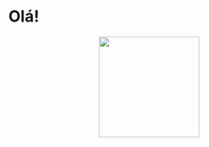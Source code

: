 # Olá! 

<div align="center">
  <a href="https://beacons.al/Bruno-Gehlen">
  <img align="center" height="180em" src="https://github-readme-stats.vercel.app/api?username=Bruno-Gehlen&show_icons=true&theme=dark"/>
  <!-- <img height="180em" align="center" src="https://github-readme-stats.vercel.app/api/top-langs/?username=Bruno-Gehlen&layout=compact&theme=dark"/> -->
</div>

